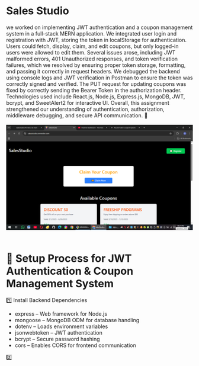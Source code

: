 <h1><b>Sales Studio</b></h1>

we worked on implementing JWT authentication and a coupon management system in a full-stack MERN application. We integrated user login and registration with JWT, storing the token in localStorage for authentication. Users could fetch, display, claim, and edit coupons, but only logged-in users were allowed to edit them. Several issues arose, including JWT malformed errors, 401 Unauthorized responses, and token verification failures, which we resolved by ensuring proper token storage, formatting, and passing it correctly in request headers. We debugged the backend using console logs and JWT verification in Postman to ensure the token was correctly signed and verified. The PUT request for updating coupons was fixed by correctly sending the Bearer Token in the authorization header. Technologies used include React.js, Node.js, Express.js, MongoDB, JWT, bcrypt, and SweetAlert2 for interactive UI. Overall, this assignment strengthened our understanding of authentication, authorization, middleware debugging, and secure API communication. 🚀
<br>
<br>
<img src="frontend/public/sales.png" />
<br>
<br>
<h1>🚀 Setup Process for JWT Authentication & Coupon Management System</h1> 
1️⃣  Install Backend Dependencies<br> 
<ul>
  <li>express – Web framework for Node.js</li>
  <li>mongoose – MongoDB ODM for database handling</li>
  <li>dotenv – Loads environment variables</li>
  <li>jsonwebtoken – JWT authentication</li>
  <li>bcrypt – Secure password hashing</li>
  <li>cors – Enables CORS for frontend communication</li>
</ul>
2️⃣  

